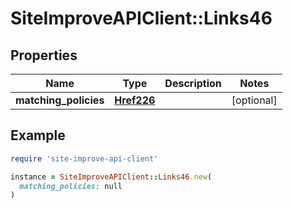 # SiteImproveAPIClient::Links46

## Properties

| Name | Type | Description | Notes |
| ---- | ---- | ----------- | ----- |
| **matching_policies** | [**Href226**](Href226.md) |  | [optional] |

## Example

```ruby
require 'site-improve-api-client'

instance = SiteImproveAPIClient::Links46.new(
  matching_policies: null
)
```

